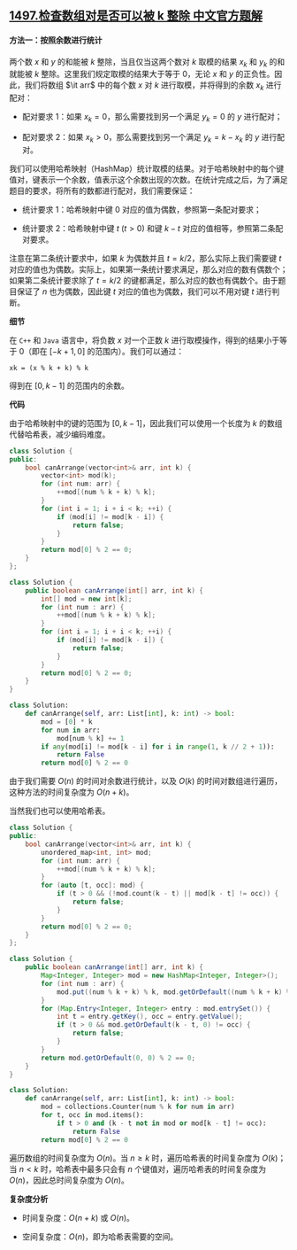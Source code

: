 ## [1497.检查数组对是否可以被 k 整除 中文官方题解](https://leetcode.cn/problems/check-if-array-pairs-are-divisible-by-k/solutions/100000/jian-cha-shu-zu-dui-shi-fou-ke-yi-bei-k-zheng-chu-)
#### 方法一：按照余数进行统计

两个数 $x$ 和 $y$ 的和能被 $k$ 整除，当且仅当这两个数对 $k$ 取模的结果 $x_k$ 和 $y_k$ 的和就能被 $k$ 整除。这里我们规定取模的结果大于等于 $0$，无论 $x$ 和 $y$ 的正负性。因此，我们将数组 $\it arr$ 中的每个数 $x$ 对 $k$ 进行取模，并将得到的余数 $x_k$ 进行配对：

- 配对要求 $1$：如果 $x_k = 0$，那么需要找到另一个满足 $y_k = 0$ 的 $y$ 进行配对；

- 配对要求 $2$：如果 $x_k > 0$，那么需要找到另一个满足 $y_k = k - x_k$ 的 $y$ 进行配对。

我们可以使用哈希映射（HashMap）统计取模的结果。对于哈希映射中的每个键值对，键表示一个余数，值表示这个余数出现的次数。在统计完成之后，为了满足题目的要求，将所有的数都进行配对，我们需要保证：

- 统计要求 $1$：哈希映射中键 $0$ 对应的值为偶数，参照第一条配对要求；

- 统计要求 $2$：哈希映射中键 $t~(t>0)$ 和键 $k-t$ 对应的值相等，参照第二条配对要求。

注意在第二条统计要求中，如果 $k$ 为偶数并且 $t = k/2$，那么实际上我们需要键 $t$ 对应的值也为偶数。实际上，如果第一条统计要求满足，那么对应的数有偶数个；如果第二条统计要求除了 $t = k/2$ 的键都满足，那么对应的数也有偶数个。由于题目保证了 $n$ 也为偶数，因此键 $t$ 对应的值也为偶数，我们可以不用对键 $t$ 进行判断。

**细节**

在 `C++` 和 `Java` 语言中，将负数 $x$ 对一个正数 $k$ 进行取模操作，得到的结果小于等于 $0$（即在 $[-k+1, 0]$ 的范围内）。我们可以通过：

```
xk = (x % k + k) % k
```

得到在 $[0, k-1]$ 的范围内的余数。

**代码**

由于哈希映射中的键的范围为 $[0, k-1]$，因此我们可以使用一个长度为 $k$ 的数组代替哈希表，减少编码难度。

```C++ [sol1-C++]
class Solution {
public:
    bool canArrange(vector<int>& arr, int k) {
        vector<int> mod(k);
        for (int num: arr) {
            ++mod[(num % k + k) % k];
        }
        for (int i = 1; i + i < k; ++i) {
            if (mod[i] != mod[k - i]) {
                return false;
            }
        }
        return mod[0] % 2 == 0;
    }
};
```

```Java [sol1-Java]
class Solution {
    public boolean canArrange(int[] arr, int k) {
        int[] mod = new int[k];
        for (int num : arr) {
            ++mod[(num % k + k) % k];
        }
        for (int i = 1; i + i < k; ++i) {
            if (mod[i] != mod[k - i]) {
                return false;
            }
        }
        return mod[0] % 2 == 0;
    }
}
```

```Python [sol1-Python3]
class Solution:
    def canArrange(self, arr: List[int], k: int) -> bool:
        mod = [0] * k
        for num in arr:
            mod[num % k] += 1
        if any(mod[i] != mod[k - i] for i in range(1, k // 2 + 1)):
            return False
        return mod[0] % 2 == 0
```

由于我们需要 $O(n)$ 的时间对余数进行统计，以及 $O(k)$ 的时间对数组进行遍历，这种方法的时间复杂度为 $O(n+k)$。

当然我们也可以使用哈希表。

```C++ [sol2-C++]
class Solution {
public:
    bool canArrange(vector<int>& arr, int k) {
        unordered_map<int, int> mod;
        for (int num: arr) {
            ++mod[(num % k + k) % k];
        }
        for (auto [t, occ]: mod) {
            if (t > 0 && (!mod.count(k - t) || mod[k - t] != occ)) {
                return false;
            }
        }
        return mod[0] % 2 == 0;
    }
};
```

```Java [sol2-Java]
class Solution {
    public boolean canArrange(int[] arr, int k) {
        Map<Integer, Integer> mod = new HashMap<Integer, Integer>();
        for (int num : arr) {
            mod.put((num % k + k) % k, mod.getOrDefault((num % k + k) % k, 0) + 1);
        }
        for (Map.Entry<Integer, Integer> entry : mod.entrySet()) {
            int t = entry.getKey(), occ = entry.getValue();
            if (t > 0 && mod.getOrDefault(k - t, 0) != occ) {
                return false;
            }
        }
        return mod.getOrDefault(0, 0) % 2 == 0;
    }
}
```

```Python [sol2-Python3]
class Solution:
    def canArrange(self, arr: List[int], k: int) -> bool:
        mod = collections.Counter(num % k for num in arr)
        for t, occ in mod.items():
            if t > 0 and (k - t not in mod or mod[k - t] != occ):
                return False
        return mod[0] % 2 == 0
```

遍历数组的时间复杂度为 $O(n)$。当 $n \geq k$ 时，遍历哈希表的时间复杂度为 $O(k)$；当 $n < k$ 时，哈希表中最多只会有 $n$ 个键值对，遍历哈希表的时间复杂度为 $O(n)$，因此总时间复杂度为 $O(n)$。

**复杂度分析**

- 时间复杂度：$O(n + k)$ 或 $O(n)$。

- 空间复杂度：$O(n)$，即为哈希表需要的空间。